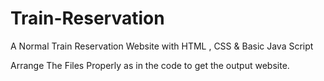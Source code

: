 # Train-Reservation
A Normal Train Reservation Website with HTML , CSS & Basic Java Script

Arrange The Files Properly as in the code to get the output website.
